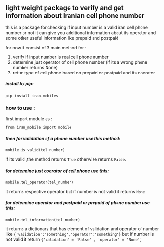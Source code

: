 ## light weight package to verify and get information about Iranian cell phone number
this is a package for checking if input number is a valid iran cell phone number or not
it can give you additional information about its operator and some other useful information like prepaid and postpaid

for now it consist of 3 main method for :

1. verify if input number is real cell phone number
2. determine just operator of cell phone number (if its a wrong phone number returns None)
3. retun type of cell phone based on prepaid or postpaid and its operator 

##### install by pip:
```
pip install iran-mobiles
```

### how to use :
first import module as :
```    
from iran_mobile import mobile
```

##### then for validation of a phone number use this method:
```
mobile.is_valid(tel_number)
```
if its valid ,the method returns `True` otherwise returns `False`.

##### for determine just operator of cell phone use this:
```
mobile.tel_operator(tel_number)
```
it returns respective operator but if number is not valid it returns `None`

##### for determine operator and postpaid or prepaid of phone number use this:
```
mobile.tel_information(tel_number)
```
it returns a dictionary that has element of validation and operator of number like `{'validation':'something','operator':'something'}`
but if number is not valid it return `{'validation' = 'False' , 'operator' = 'None'}`



